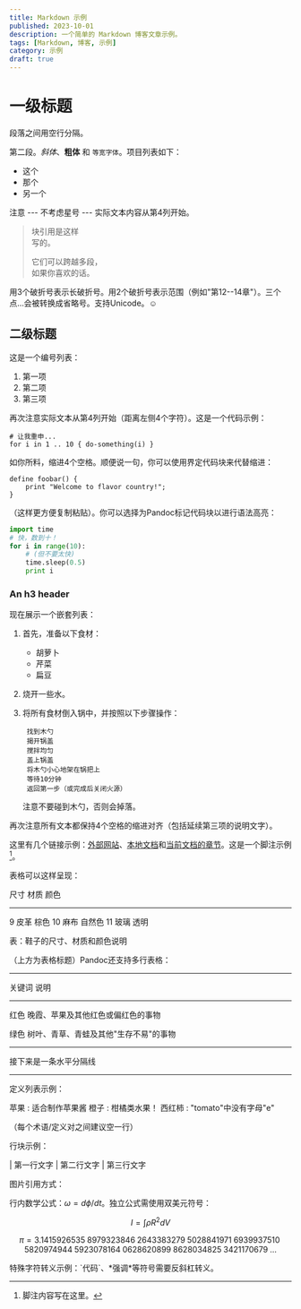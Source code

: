 ```yaml
---
title: Markdown 示例  
published: 2023-10-01  
description: 一个简单的 Markdown 博客文章示例。  
tags: [Markdown, 博客, 示例]  
category: 示例  
draft: true
---
```


# 一级标题

段落之间用空行分隔。

第二段。*斜体*、**粗体** 和 `等宽字体`。项目列表如下：

- 这个  
- 那个  
- 另一个  

注意 --- 不考虑星号 --- 实际文本内容从第4列开始。

> 块引用是这样  
> 写的。  
>  
> 它们可以跨越多段，  
> 如果你喜欢的话。

用3个破折号表示长破折号。用2个破折号表示范围（例如"第12--14章"）。三个点...会被转换成省略号。支持Unicode。☺

## 二级标题

这是一个编号列表：

1. 第一项  
2. 第二项  
3. 第三项  

再次注意实际文本从第4列开始（距离左侧4个字符）。这是一个代码示例：

    # 让我重申...
    for i in 1 .. 10 { do-something(i) }

如你所料，缩进4个空格。顺便说一句，你可以使用界定代码块来代替缩进：


```
define foobar() {
    print "Welcome to flavor country!";
}
```

（这样更方便复制粘贴）。你可以选择为Pandoc标记代码块以进行语法高亮：

```python
import time
# 快，数到十！
for i in range(10):
    # (但不要太快)
    time.sleep(0.5)
    print i
```

### An h3 header

现在展示一个嵌套列表：

1. 首先，准备以下食材：
    - 胡萝卜
    - 芹菜
    - 扁豆

2. 烧开一些水。

3. 将所有食材倒入锅中，并按照以下步骤操作：
    
        找到木勺
        揭开锅盖
        搅拌均匀
        盖上锅盖
        将木勺小心地架在锅把上
        等待10分钟
        返回第一步（或完成后关闭火源）

    注意不要碰到木勺，否则会掉落。

再次注意所有文本都保持4个空格的缩进对齐（包括延续第三项的说明文字）。

这里有几个链接示例：[外部网站](http://foo.bar)、[本地文档](local-doc.html)和[当前文档的章节](#an-h2-header)。这是一个脚注示例[^1]。

[^1]: 脚注内容写在这里。

表格可以这样呈现：

尺寸 材质 颜色

---

9 皮革 棕色
10 麻布 自然色
11 玻璃 透明

表：鞋子的尺寸、材质和颜色说明

（上方为表格标题）Pandoc还支持多行表格：

---

关键词 说明

---

红色 晚霞、苹果及其他红色或偏红色的事物

绿色 树叶、青草、青蛙及其他"生存不易"的事物

---

接下来是一条水平分隔线

---

定义列表示例：

苹果
: 适合制作苹果酱
橙子
: 柑橘类水果！
西红柿
: "tomato"中没有字母"e"

（每个术语/定义对之间建议空一行）

行块示例：

| 第一行文字
| 第二行文字
| 第三行文字

图片引用方式：

<!-- [//]: # (![示例图片](./demo-banner.png "图片说明")) -->

行内数学公式：$\omega = d\phi / dt$。独立公式需使用双美元符号：

$$I = \int \rho R^{2} dV$$

$$
\begin{equation*}
\pi
=3.1415926535
 \;8979323846\;2643383279\;5028841971\;6939937510\;5820974944
 \;5923078164\;0628620899\;8628034825\;3421170679\;\ldots
\end{equation*}
$$

特殊字符转义示例：\`代码\`、\*强调\*等符号需要反斜杠转义。
